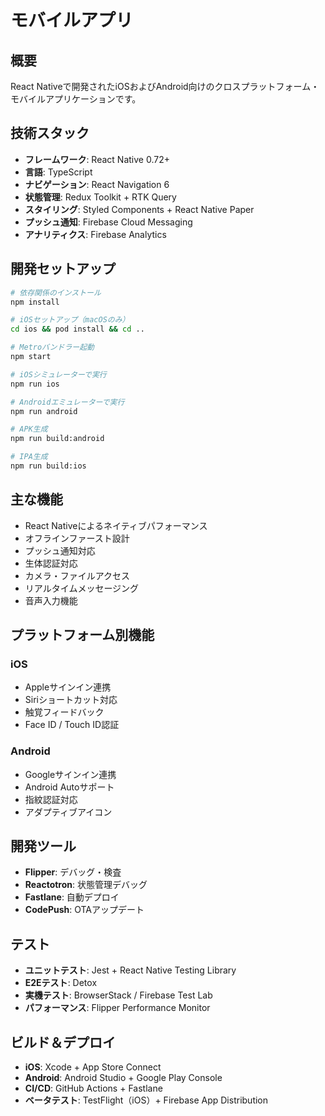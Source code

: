 # モバイルアプリ

## 概要

React Nativeで開発されたiOSおよびAndroid向けのクロスプラットフォーム・モバイルアプリケーションです。

## 技術スタック

* **フレームワーク**: React Native 0.72+
* **言語**: TypeScript
* **ナビゲーション**: React Navigation 6
* **状態管理**: Redux Toolkit + RTK Query
* **スタイリング**: Styled Components + React Native Paper
* **プッシュ通知**: Firebase Cloud Messaging
* **アナリティクス**: Firebase Analytics

## 開発セットアップ

```bash
# 依存関係のインストール
npm install

# iOSセットアップ（macOSのみ）
cd ios && pod install && cd ..

# Metroバンドラー起動
npm start

# iOSシミュレーターで実行
npm run ios

# Androidエミュレーターで実行
npm run android

# APK生成
npm run build:android

# IPA生成
npm run build:ios
```

## 主な機能

* React Nativeによるネイティブパフォーマンス
* オフラインファースト設計
* プッシュ通知対応
* 生体認証対応
* カメラ・ファイルアクセス
* リアルタイムメッセージング
* 音声入力機能

## プラットフォーム別機能

### iOS

* Appleサインイン連携
* Siriショートカット対応
* 触覚フィードバック
* Face ID / Touch ID認証

### Android

* Googleサインイン連携
* Android Autoサポート
* 指紋認証対応
* アダプティブアイコン

## 開発ツール

* **Flipper**: デバッグ・検査
* **Reactotron**: 状態管理デバッグ
* **Fastlane**: 自動デプロイ
* **CodePush**: OTAアップデート

## テスト

* **ユニットテスト**: Jest + React Native Testing Library
* **E2Eテスト**: Detox
* **実機テスト**: BrowserStack / Firebase Test Lab
* **パフォーマンス**: Flipper Performance Monitor

## ビルド＆デプロイ

* **iOS**: Xcode + App Store Connect
* **Android**: Android Studio + Google Play Console
* **CI/CD**: GitHub Actions + Fastlane
* **ベータテスト**: TestFlight（iOS）+ Firebase App Distribution
